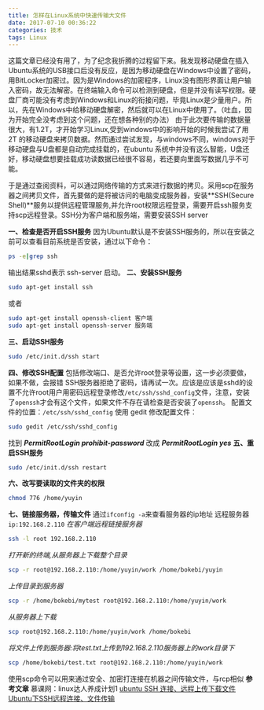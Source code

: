 ```yaml
---
title: 怎样在Linux系统中快速传输大文件
date: 2017-07-10 00:36:22
categories: 技术 
tags: Linux
---
```

这篇文章已经没有用了，为了纪念我折腾的过程留下来。我发现移动硬盘在插入Ubuntu系统的USB接口后没有反应，是因为移动硬盘在Windows中设置了密码，用BitLocker加密过。因为是Windows的加密程序，Linux没有图形界面让用户输入密码，故无法解密。在终端输入命令可以检测到硬盘，但是并没有读写权限。硬盘厂商可能没有考虑到Windows和Linux的衔接问题，毕竟Linux是少量用户。所以，先在Windows中给移动硬盘解密，然后就可以在Linux中使用了。（吐血，因为开始完全没考虑到这个问题，还在想各种别的办法）
由于此次要传输的数据量很大，有1.2T，才开始学习Linux,受到windows中的影响开始的时候我尝试了用2T 的移动硬盘来拷贝数据。然而通过尝试发现，与windows不同，windows对于移动硬盘与U盘都是自动完成挂载的，在ubuntu 系统中并没有这么智能，U盘还好，移动硬盘想要挂载成功读数据已经很不容易，若还要向里面写数据几乎不可能。
<!--more-->
于是通过查阅资料，可以通过网络传输的方式来进行数据的拷贝。采用scp在服务器之间拷贝文件，首先要做的是将被访问的电脑变成服务器，安装**SSH(Secure Shell)**服务以提供远程管理服务,并允许root权限远程登录，需要开启ssh服务支持scp远程登录。SSH分为客户端和服务端，需要安装SSH server 

**一、检查是否开启SSH服务**
因为Ubuntu默认是不安装SSH服务的，所以在安装之前可以查看目前系统是否安装，通过以下命令：

``` bash
ps -e|grep ssh
```

输出结果sshd表示 ssh-server 启动。
**二、安装SSH服务**
``` bash
sudo apt-get install ssh
```

或者
``` bash
sudo apt-get install openssh-client 客户端
sudo apt-get install openssh-server 服务端
```

**三、启动SSH服务**
``` bash
sudo /etc/init.d/ssh start
```
**四、修改SSH配置**
包括修改端口、是否允许root登录等设置，这一步必须要做，如果不做，会报错 SSH服务器拒绝了密码，请再试一次。应该是应该是sshd的设置不允许root用户用密码远程登录修改`/etc/ssh/sshd_config`文件，注意，安装了`openssh`才会有这个文件，如果文件不存在请检查是否安装了`openssh`。
配置文件的位置：`/etc/ssh/sshd_config`
使用 gedit 修改配置文件： 
``` bash
sudo gedit /etc/ssh/sshd_config
```
找到 ***PermitRootLogin prohibit-password***
改成 ***PermitRootLogin yes***
**五、重启SSH服务**
``` bash
sudo /etc/init.d/ssh restart
```
**六、改写要读取的文件夹的权限**
``` bash
chmod 776 /home/yuyin 
```
**七、链接服务器，传输文件**
通过`ifconfig -a`来查看服务器的ip地址
远程服务器`ip:192.168.2.110`
*在客户端远程链接服务器*
``` bash
ssh -l root 192.168.2.110
```
*打开新的终端,从服务器上下载整个目录*
``` bash
scp -r root@192.168.2.110:/home/yuyin/work /home/bokebi/yuyin
```
*上传目录到服务器*
``` bash
scp -r /home/bokebi/mytest root@192.168.2.110:/home/yuyin/work
```
*从服务器上下载*
``` bash
scp root@192.168.2.110:/home/yuyin/work /home/bokebi
```
*将文件上传到服务器:将test.txt上传到192.168.2.110服务器上的work目录下*
``` bash
scp /home/bokebi/test.txt root@192.168.2.110:/home/yuyin/work
```
使用scp命令可以用来通过安全、加密打连接在机器之间传输文件，与rcp相似
**参考文章**
慕课网：linux达人养成计划1
[ubuntu SSH 连接、远程上传下载文件](http://blog.csdn.net/arnoldlu/article/details/17394237)
[Ubuntu下SSH远程连接、文件传输](http://blog.csdn.net/tfc_l/article/details/51722128)